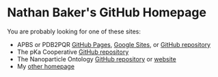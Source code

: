 Nathan Baker's GitHub Homepage
==============================

You are probably looking for one of these sites:

* APBS or PDB2PQR [GitHub Pages](http://sobolevnrm.github.io/apbs-pdb2pqr/), [Google Sites](http://www.poissonboltzmann.org/), or [GitHub repository](https://github.com/sobolevnrm/apbs-pdb2pqr)
* The pKa Cooperative [GitHub repository](https://github.com/sobolevnrm/pkacoop)
* The Nanoparticle Ontology [GitHub repository](https://github.com/sobolevnrm/npo) or [website](http://nano-ontology.org/)
* My [other homepage](http://www.linkedin.com/in/nathanandrewbaker)